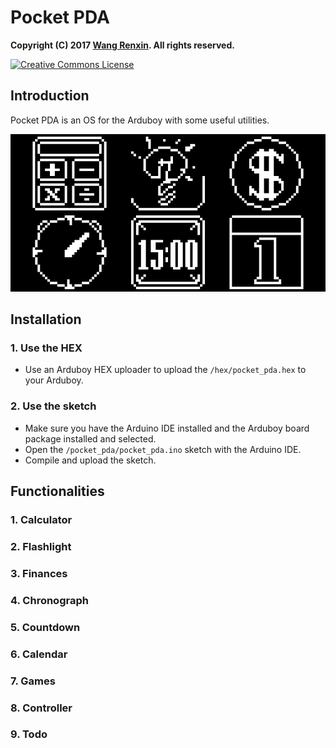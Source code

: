 # Pocket PDA

**Copyright (C) 2017 [Wang Renxin](https://github.com/paladin-t/). All rights reserved.**

<a rel="license" href="http://creativecommons.org/licenses/by-sa/4.0/"><img alt="Creative Commons License" style="border-width:0" src="https://i.creativecommons.org/l/by-sa/4.0/80x15.png" /></a>

## Introduction

Pocket PDA is an OS for the Arduboy with some useful utilities.

![](docs/run.png)

## Installation

### 1. Use the HEX

* Use an Arduboy HEX uploader to upload the `/hex/pocket_pda.hex` to your Arduboy.

### 2. Use the sketch

* Make sure you have the Arduino IDE installed and the Arduboy board package installed and selected.
* Open the `/pocket_pda/pocket_pda.ino` sketch with the Arduino IDE.
* Compile and upload the sketch.

## Functionalities

### 1. Calculator

### 2. Flashlight

### 3. Finances

### 4. Chronograph

### 5. Countdown

### 6. Calendar

### 7. Games

### 8. Controller

### 9. Todo
